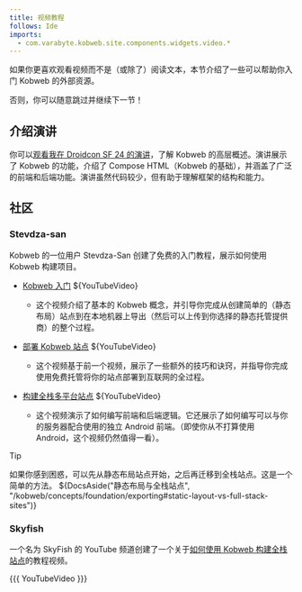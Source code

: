 ```yaml
---
title: 视频教程
follows: Ide
imports:
  - com.varabyte.kobweb.site.components.widgets.video.*
---
```


如果你更喜欢观看视频而不是（或除了）阅读文本，本节介绍了一些可以帮助你入门 Kobweb 的外部资源。

否则，你可以随意跳过并继续下一节！

## 介绍演讲

你可以[观看我在 Droidcon SF 24 的演讲](https://www.droidcon.com/2024/07/17/kobwebcreating-websites-in-kotlin-leveraging-compose-html/)，了解 Kobweb 的高层概述。演讲展示了 Kobweb 的功能，介绍了 Compose HTML（Kobweb 的基础），并涵盖了广泛的前端和后端功能。演讲虽然代码较少，但有助于理解框架的结构和能力。

## 社区

### Stevdza-san

Kobweb 的一位用户 Stevdza-San 创建了免费的入门教程，展示如何使用 Kobweb 构建项目。

* [Kobweb 入门](https://www.youtube.com/watch?v=F5B-CxJTKlg)
  ${YouTubeVideo}
    * 这个视频介绍了基本的 Kobweb 概念，并引导你完成从创建简单的（静态布局）站点到在本地机器上导出（然后可以上传到你选择的静态托管提供商）的整个过程。
  

* [部署 Kobweb 站点](https://www.youtube.com/watch?v=ciAqQPThXn0)
  ${YouTubeVideo}
    * 这个视频基于前一个视频，展示了一些额外的技巧和诀窍，并指导你完成使用免费托管将你的站点部署到互联网的全过程。

* [构建全栈多平台站点](https://www.youtube.com/watch?v=zcrY0qayWF4)
  ${YouTubeVideo}
    * 这个视频演示了如何编写前端和后端逻辑。它还展示了如何编写可以与你的服务器配合使用的独立 Android 前端。（即使你从不打算使用 Android，这个视频仍然值得一看）。
  

> [!TIP]
> 如果你感到困惑，可以先从静态布局站点开始，之后再迁移到全栈站点。这是一个简单的方法。 ${DocsAside("静态布局与全栈站点", "/kobweb/concepts/foundation/exporting#static-layout-vs-full-stack-sites")}

### Skyfish

一个名为 SkyFish 的 YouTube 频道创建了一个关于[如何使用 Kobweb 构建全栈站点](https://www.youtube.com/watch?v=VVNq6yovU_0)的教程视频。

{{{ YouTubeVideo }}}